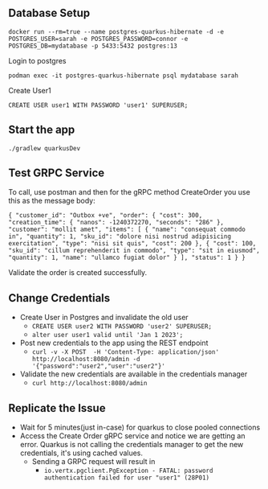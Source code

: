 ## Database Setup

`docker run --rm=true --name postgres-quarkus-hibernate -d -e POSTGRES_USER=sarah -e POSTGRES_PASSWORD=connor -e POSTGRES_DB=mydatabase -p 5433:5432 postgres:13
`

Login to postgres 

`podman exec -it postgres-quarkus-hibernate psql mydatabase sarah`

Create User1

`CREATE USER user1 WITH PASSWORD 'user1' SUPERUSER;`

## Start the app
`./gradlew quarkusDev`


## Test GRPC Service
To call, use postman and then for the gRPC method CreateOrder you use this as the message body:

`
{
"customer_id": "Outbox +ve",
"order": {
"cost": 300,
"creation_time": {
"nanos": -1240372270,
"seconds": "286"
},
"customer": "mollit amet",
"items": [
{
"name": "consequat commodo in",
"quantity": 1,
"sku_id": "dolore nisi nostrud adipisicing exercitation",
"type": "nisi sit quis",
"cost": 200
},
{
"cost": 100,
"sku_id": "cillum reprehenderit in commodo",
"type": "sit in eiusmod",
"quantity": 1,
"name": "ullamco fugiat dolor"
}
],
"status": 1
}
}
`

Validate the order is created successfully.

## Change Credentials

- Create User in Postgres and invalidate the old user
  - `CREATE USER user2 WITH PASSWORD 'user2' SUPERUSER;`
  - `alter user user1 valid until 'Jan 1 2023';`
- Post new credentials to the app using the REST endpoint
  - `curl -v -X POST  -H 'Content-Type: application/json' http://localhost:8080/admin -d '{"password":"user2","user":"user2"}'`
- Validate the new credentials are available in the credentials manager
  - `curl http://localhost:8080/admin`

## Replicate the Issue
- Wait for 5 minutes(just in-case) for quarkus to close pooled connections
- Access the Create Order gRPC service and notice we are getting an error. Quarkus is not calling the credentials manager to get the new credentials, it's using cached values. 
  - Sending a GRPC request will result in 
    - `io.vertx.pgclient.PgException - FATAL: password authentication failed for user "user1" (28P01)`